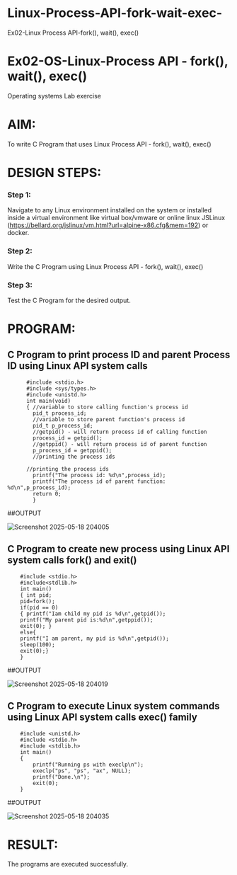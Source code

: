 # Linux-Process-API-fork-wait-exec-
Ex02-Linux Process API-fork(), wait(), exec()
# Ex02-OS-Linux-Process API - fork(), wait(), exec()
Operating systems Lab exercise


# AIM:
To write C Program that uses Linux Process API - fork(), wait(), exec()

# DESIGN STEPS:

### Step 1:

Navigate to any Linux environment installed on the system or installed inside a virtual environment like virtual box/vmware or online linux JSLinux (https://bellard.org/jslinux/vm.html?url=alpine-x86.cfg&mem=192) or docker.

### Step 2:

Write the C Program using Linux Process API - fork(), wait(), exec()

### Step 3:

Test the C Program for the desired output. 

# PROGRAM:

## C Program to print process ID and parent Process ID using Linux API system calls


          #include <stdio.h>
          #include <sys/types.h>
          #include <unistd.h>
          int main(void)
          {	//variable to store calling function's process id
          	pid_t process_id;
          	//variable to store parent function's process id
          	pid_t p_process_id;
          	//getpid() - will return process id of calling function
          	process_id = getpid();
          	//getppid() - will return process id of parent function
          	p_process_id = getppid();
          	//printing the process ids
          
          //printing the process ids
          	printf("The process id: %d\n",process_id);
          	printf("The process id of parent function: %d\n",p_process_id);
          	return 0;
            }













##OUTPUT




![Screenshot 2025-05-18 204005](https://github.com/user-attachments/assets/c949b800-9477-4ac7-9939-bfdcf6dd041a)











## C Program to create new process using Linux API system calls fork() and exit()

        #include <stdio.h>
        #include<stdlib.h>
        int main()
        { int pid; 
        pid=fork(); 
        if(pid == 0) 
        { printf("Iam child my pid is %d\n",getpid()); 
        printf("My parent pid is:%d\n",getppid()); 
        exit(0); } 
        else{ 
        printf("I am parent, my pid is %d\n",getpid()); 
        sleep(100); 
        exit(0);} 
        }











##OUTPUT


![Screenshot 2025-05-18 204019](https://github.com/user-attachments/assets/49e4fe7d-3adb-49ac-b754-c97a1582f26a)






## C Program to execute Linux system commands using Linux API system calls exec() family



        #include <unistd.h>
        #include <stdio.h>
        #include <stdlib.h>
        int main()
        {
        	printf("Running ps with execlp\n");
        	execlp("ps", "ps", "ax", NULL);
        	printf("Done.\n");
        	exit(0);
        }






















##OUTPUT


![Screenshot 2025-05-18 204035](https://github.com/user-attachments/assets/70504b4e-5ad9-4d9d-80b4-680b982d5a21)
















# RESULT:
The programs are executed successfully.
